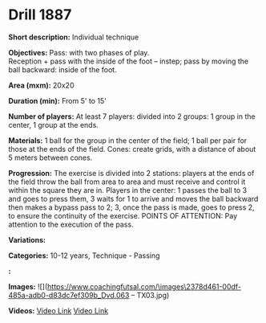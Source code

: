 # Drill 1887

**Short description:**
Individual technique

**Objectives:**
Pass: with two phases of play.  
Reception + pass with the inside of the foot – instep; pass by moving the ball backward: inside of the foot.

**Area (mxm):**
20x20

**Duration (min):**
From 5' to 15'

**Number of players:**
At least 7 players: divided into 2 groups: 1 group in the center, 1 group at the ends.

**Materials:**
1 ball for the group in the center of the field; 1 ball per pair for those at the ends of the field. Cones: create grids, with a distance of about 5 meters between cones.

**Progression:**
The exercise is divided into 2 stations: players at the ends of the field throw the ball from area to area and must receive and control it within the square they are in. Players in the center: 1 passes the ball to 3 and goes to press them, 3 waits for 1 to arrive and moves the ball backward then makes a bypass pass to 2; 3, once the pass is made, goes to press 2, to ensure the continuity of the exercise. POINTS OF ATTENTION: Pay attention to the execution of the pass.

**Variations:**


**Categories:**
10-12 years, Technique - Passing

**:**


**Images:**
![](https://www.coachingfutsal.com/\images\2378d461-00df-485a-adb0-d83dc7ef309b_Dvd.063 – TX03.jpg)

**Videos:**
[Video Link](https://www.youtube.com/embed/znR02YohNLM)
[Video Link](https://www.youtube.com/embed/hTx02hPOEhk)

